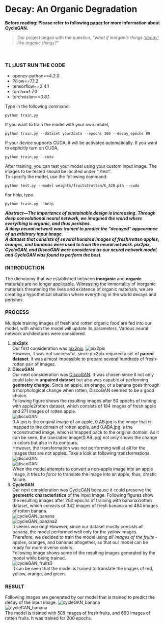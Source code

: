 # Decay: An Organic Degradation

<strong>Before reading: Please refer to following [paper](https://arxiv.org/pdf/1703.10593.pdf) for more information about CycleGAN.</strong>

<blockquote> Our project began with the question, <i>“what if inorganic things <u>‘decay’</u> like organic things?”</i> </blockquote><br>

### TL;JUST RUN THE CODE
<ul>
<li>opencv-python==4.2.0
<li>Pillow==7.1.2
<li>tensorflow==2.4.1
<li>torch==1.7.0
<li>torchvision==0.8.1
</ul>
Type in the following command:

    python train.py

If you want to train the model with your own model,

    python train.py --dataset your2data --epochs 100 --decay_epochs 80

If your device supports CUDA, it will be activated automatically. If you want to explicitly turn on CUDA,

    python train.py --cuda

After training, you can test your model using your custom input image. The images to be tested should be located under "./test".<br>
To specify the model, use the following command:

    python test.py --model weights/fruits2rotten/G_A2B.pth --cuda

For help, type

    python train.py --help
    

***Abstract—The importance of sustainable design is increasing. Through deep convolutional neural network, we imagined the world where everything is organic, and thus perishes.<br>
A deep neural network was trained to predict the "decayed" appearance of an arbitrary input image.<br>
A dataset that consists of several hundred images of fresh/rotten apples, oranges, and bananas were used to train the neural network.
pix2pix, CycleGAN, and DiscoGAN were considered as our neural network model, and CycleGAN was found to perform the best.***

### INTRODUCTION
The dichotomy that we established between **inorganic** and **organic** materials are no longer applicable.
Witnessing the immortality of inorganic materials threatening the lives and existence of organic materials, we are creating a hypothetical situation where everything in the world decays and perishes. 

### PROCESS
Multiple training images of fresh and rotten organic food are fed into our model, with which the model will update its parameters.
Various neural network architectures were considered.
<ol>
<li> <strong>pix2pix</strong><br>
Our first consideration was <a href=https://arxiv.org/pdf/1611.07004.pdf>pix2pix</a>.
<img src="https://github.com/YoungWoong-Cho/Decay/blob/youngwoong/images/pix2pix.PNG" alt="pix2pix"><br>
However, it was not successful, since pix2pix required a set of <strong>paired dataset</strong>. It was almost impossible to prepare several hundreds of fresh-rotten pair of images.
<li> <strong>DiscoGAN</strong><br>
Our next consideration was <a href=https://arxiv.org/pdf/1703.05192.pdf>DiscoGAN</a>. It was chosen since it not only could take in <strong>unpaired dataset</strong> but also was capable of performing <strong>geometry change</strong>. Since an apple, an orange, or a banana goes through a morphological change when rotten, DiscoGAN seemed to be a good choice.<br>
Following figure shows the resulting images after 50 epochs of training with apple2rotten dataset, which consists of 184 images of fresh apple and 271 images of rotten apple.<br>
<img src="https://github.com/YoungWoong-Cho/Decay/blob/youngwoong/images/discoGAN.PNG" alt="discoGAN"><br>
0.A.jpg is the original image of an apple, 0.AB.jpg is the image that is mapped to the domain of rotten apple, and 0.ABA.jpg is the reconstructed image, which is mapped back to the original domain. As it can be seen, the translated image(0.AB.jpg) not only shows the change in colors but also in its contours.<br>
However, the transformation was not performing well at all for the images that are not apples. Take a look at following transformations.<br>
<img src="https://github.com/YoungWoong-Cho/Decay/blob/youngwoong/images/discoGAN2.PNG" alt="discoGAN"><br>
<img src="https://github.com/YoungWoong-Cho/Decay/blob/youngwoong/images/discoGAN3.PNG" alt="discoGAN"><br>
  When the model attempts to convert a non-apple image into an apple image, it tries to <i>force</i> to translate the image into an apple; thus, drastic failure.
 <li> <strong>CycleGAN</strong><br>
Our next consideration was <a href=https://arxiv.org/pdf/1703.10593.pdf>CycleGAN</a> because it could preserve the <strong>geometric characteristics</strong> of the input image.
Following figures show the resulting images after 200 epochs of training with banana2rotten dataset, which consists of 342 images of fresh banana and 484 images of rotten banana.<br>
<img src="https://github.com/YoungWoong-Cho/Decay/blob/youngwoong/images/cycleGAN_banana.png" alt="cycleGAN_banana"><br>
<img src="https://github.com/YoungWoong-Cho/Decay/blob/youngwoong/images/cycleGAN_banana2.png" alt="cycleGAN_banana2"><br>
It seems working! However, since our dataset mostly consists of banana, the model performed well only for the <i>yellow</i> images.<br>
Therefore, we decided to train the model using <i>all images of the fruits</i> - apples, oranges, and bananas altogether, so that our model can be ready for more diverse colors.<br>
Following image shows some of the resulting images generated by the model while being trained.<br>
<img src="https://github.com/YoungWoong-Cho/Decay/blob/youngwoong/images/cycleGAN_fruits3.PNG" alt="cycleGAN_fruits3"><br>
It can be seen that the model is trained to translate the images of red, yellow, orange, and green.</br>
</ol>

### RESULT
Following images are generated by our model that is trained to predict the decay of the input image.
<img src="https://github.com/YoungWoong-Cho/Decay/blob/youngwoong/images/cycleGAN_fruits.png" alt="cycleGAN_banana"><br>
<img src="https://github.com/YoungWoong-Cho/Decay/blob/youngwoong/images/cycleGAN_fruits2.png" alt="cycleGAN_banana"><br>
The model is trained with 505 images of fresh fruits, and 690 images of rotten fruits. It was trained for 200 epochs.
